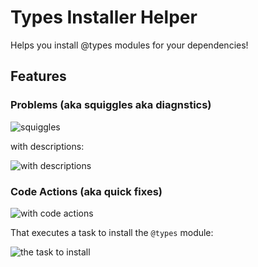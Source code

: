 # Types Installer Helper

Helps you install @types modules for your dependencies!

## Features

### Problems (aka squiggles aka diagnstics)

![squiggles](https://user-images.githubusercontent.com/2644648/123849220-63d91b00-d8cd-11eb-8bcc-b82156c7c620.png)

with descriptions:

![with descriptions](https://user-images.githubusercontent.com/2644648/123849297-7c493580-d8cd-11eb-8c20-80f0bfd3d1b9.png)

### Code Actions (aka quick fixes)

![with code actions](https://user-images.githubusercontent.com/2644648/123849381-96831380-d8cd-11eb-8d5d-8e7fdd896030.png)

That executes a task to install the `@types` module:

![the task to install](https://user-images.githubusercontent.com/2644648/123849495-b74b6900-d8cd-11eb-89f5-b8d874bb3be6.png)
